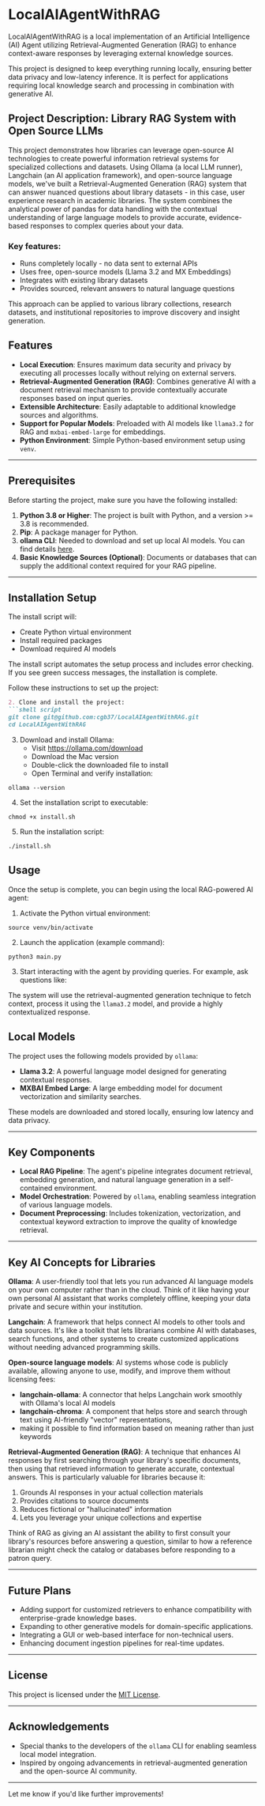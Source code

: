 # LocalAIAgentWithRAG

LocalAIAgentWithRAG is a local implementation of an Artificial Intelligence (AI) Agent utilizing 
Retrieval-Augmented Generation (RAG) to enhance context-aware responses by leveraging 
external knowledge sources.

This project is designed to keep everything running locally, ensuring better data privacy and 
low-latency inference. It is perfect for applications requiring local knowledge search and 
processing in combination with generative AI.


## Project Description: Library RAG System with Open Source LLMs
This project demonstrates how libraries can leverage open-source AI technologies to create powerful 
information retrieval systems for specialized collections and datasets.
Using Ollama (a local LLM runner), Langchain (an AI application framework), 
and open-source language models, we've built a Retrieval-Augmented Generation (RAG) system 
that can answer nuanced questions about library datasets - in this case, user experience research in academic libraries.
The system combines the analytical power of pandas for data handling with the contextual understanding 
of large language models to provide accurate, evidence-based responses to complex queries about your data.

### Key features:

- Runs completely locally - no data sent to external APIs
- Uses free, open-source models (Llama 3.2 and MX Embeddings)
- Integrates with existing library datasets
- Provides sourced, relevant answers to natural language questions

This approach can be applied to various library collections, research datasets, and institutional repositories to improve discovery and insight generation.


## Features

- **Local Execution**: Ensures maximum data security and privacy by executing all processes locally without relying on external servers.
- **Retrieval-Augmented Generation (RAG)**: Combines generative AI with a document retrieval mechanism to provide contextually accurate responses based on input queries.
- **Extensible Architecture**: Easily adaptable to additional knowledge sources and algorithms.
- **Support for Popular Models**: Preloaded with AI models like `llama3.2` for RAG and `mxbai-embed-large` for embeddings.
- **Python Environment**: Simple Python-based environment setup using `venv`.

---

## Prerequisites

Before starting the project, make sure you have the following installed:

1. **Python 3.8 or Higher**: The project is built with Python, and a version >= 3.8 is recommended.
2. **Pip**: A package manager for Python.
3. **ollama CLI**: Needed to download and set up local AI models. You can find details [here](https://ollama.com/).
4. **Basic Knowledge Sources (Optional)**: Documents or databases that can supply the additional context required for your RAG pipeline.

---

## Installation Setup

The install script will:
- Create Python virtual environment
- Install required packages
- Download required AI models

The install script automates the setup process and includes error checking.
If you see green success messages, the installation is complete.


Follow these instructions to set up the project:

```markdown
2. Clone and install the project:
```shell script
git clone git@github.com:cgb37/LocalAIAgentWithRAG.git
cd LocalAIAgentWithRAG
```

3. Download and install Ollama:
    - Visit https://ollama.com/download
    - Download the Mac version
    - Double-click the downloaded file to install
    - Open Terminal and verify installation:
```shell script
ollama --version
```

4. Set the installation script to executable:
```shell script
chmod +x install.sh
```

5. Run the installation script:
```shell script
./install.sh
```


## Usage

Once the setup is complete, you can begin using the local RAG-powered AI agent:

1. Activate the Python virtual environment:
```shell script
source venv/bin/activate
```

2. Launch the application (example command):
```shell script
python3 main.py
```

3. Start interacting with the agent by providing queries. For example, ask questions like:


The system will use the retrieval-augmented generation technique to fetch context, process it using the `llama3.2` model, and provide a highly contextualized response.


## Local Models

The project uses the following models provided by `ollama`:

- **Llama 3.2**: A powerful language model designed for generating contextual responses.
- **MXBAI Embed Large**: A large embedding model for document vectorization and similarity searches.

These models are downloaded and stored locally, ensuring low latency and data privacy.

---

## Key Components

- **Local RAG Pipeline**: The agent's pipeline integrates document retrieval, embedding generation, and natural language generation in a self-contained environment.
- **Model Orchestration**: Powered by `ollama`, enabling seamless integration of various language models.
- **Document Preprocessing**: Includes tokenization, vectorization, and contextual keyword extraction to improve the quality of knowledge retrieval.

---


## Key AI Concepts for Libraries

**Ollama**: A user-friendly tool that lets you run advanced AI language models on your own computer rather than in the cloud. 
Think of it like having your own personal AI assistant that works completely offline, 
keeping your data private and secure within your institution.

**Langchain**: A framework that helps connect AI models to other tools and data sources. 
It's like a toolkit that lets librarians combine AI with databases, search functions, and other systems to create 
customized applications without needing advanced programming skills.

**Open-source language models**: AI systems whose code is publicly available, allowing anyone to use, modify, and improve them without licensing fees:
- **langchain-ollama**: A connector that helps Langchain work smoothly with Ollama's local AI models
- **langchain-chroma**: A component that helps store and search through text using AI-friendly "vector" representations, 
- making it possible to find information based on meaning rather than just keywords

**Retrieval-Augmented Generation (RAG)**: A technique that enhances AI responses by first searching through your library's specific documents, 
then using that retrieved information to generate accurate, contextual answers. This is particularly valuable for libraries because it:
1. Grounds AI responses in your actual collection materials
2. Provides citations to source documents
3. Reduces fictional or "hallucinated" information
4. Lets you leverage your unique collections and expertise

Think of RAG as giving an AI assistant the ability to first consult your library's resources before answering a question, similar to how a reference librarian might check the catalog or databases before responding to a patron query.


---





## Future Plans

- Adding support for customized retrievers to enhance compatibility with enterprise-grade knowledge bases.
- Expanding to other generative models for domain-specific applications.
- Integrating a GUI or web-based interface for non-technical users.
- Enhancing document ingestion pipelines for real-time updates.

---



## License

This project is licensed under the [MIT License](LICENSE).

---

## Acknowledgements

- Special thanks to the developers of the `ollama` CLI for enabling seamless local model integration.
- Inspired by ongoing advancements in retrieval-augmented generation and the open-source AI community.

---

Let me know if you'd like further improvements!